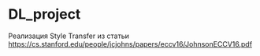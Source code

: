 # DL_project
Реализация Style Transfer из статьи https://cs.stanford.edu/people/jcjohns/papers/eccv16/JohnsonECCV16.pdf

